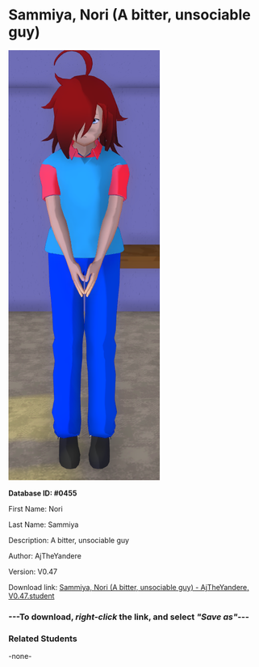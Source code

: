 # Sammiya, Nori (A bitter, unsociable guy)

<img src="../../Files/Images/Sammiya, Nori (A bitter, unsociable guy).png" title="Sammiya, Nori (A bitter, unsociable guy) - AjTheYandere, V0.47">

**Database ID: #0455**

First Name: Nori

Last Name: Sammiya

Description: A bitter, unsociable guy

Author: AjTheYandere

Version: V0.47

Download link: <a href="https://raw.githubusercontent.com/Arbiter1223/Daigaku-Gurashi-Custom-Students/master/Files/Student%20Files/Sammiya%2C%20Nori%20(A%20bitter%2C%20unsociable%20guy)%20-%20AjTheYandere%2C%20V0.47.student">Sammiya, Nori (A bitter, unsociable guy) - AjTheYandere, V0.47.student</a>

### ---**To download, _right-click_ the link, and select _"Save as"_**---

### Related Students

-none-
